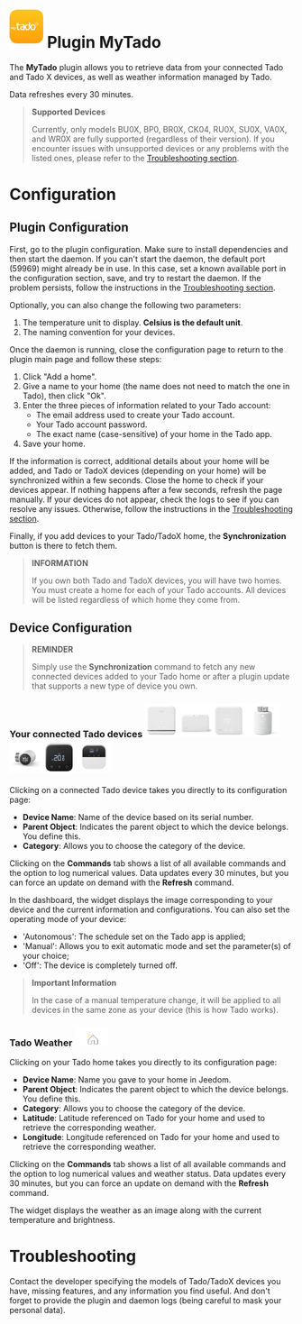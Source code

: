 # <img src="../images/MyTado_icon.png" width="60"/> Plugin MyTado

The **MyTado** plugin allows you to retrieve data from your connected Tado and Tado X devices, as well as weather information managed by Tado.

Data refreshes every 30 minutes.

>**Supported Devices**
>
>Currently, only models BU0X, BP0, BR0X, CK04, RU0X, SU0X, VA0X, and WR0X are fully supported (regardless of their version).
>If you encounter issues with unsupported devices or any problems with the listed ones, please refer to the [Troubleshooting section](#Troubleshooting).

# Configuration

## Plugin Configuration

First, go to the plugin configuration.
Make sure to install dependencies and then start the daemon.
If you can't start the daemon, the default port (59969) might already be in use.
In this case, set a known available port in the configuration section, save, and try to restart the daemon.
If the problem persists, follow the instructions in the [Troubleshooting section](#Troubleshooting).

Optionally, you can also change the following two parameters:
1. The temperature unit to display. **Celsius is the default unit**.
2. The naming convention for your devices.

Once the daemon is running, close the configuration page to return to the plugin main page and follow these steps:
1. Click "Add a home".
2. Give a name to your home (the name does not need to match the one in Tado), then click "Ok".
3. Enter the three pieces of information related to your Tado account:
    - The email address used to create your Tado account.
    - Your Tado account password.
    - The exact name (case-sensitive) of your home in the Tado app.
4. Save your home.

If the information is correct, additional details about your home will be added, and Tado or TadoX devices (depending on your home) will be synchronized within a few seconds.
Close the home to check if your devices appear.
If nothing happens after a few seconds, refresh the page manually.
If your devices do not appear, check the logs to see if you can resolve any issues.
Otherwise, follow the instructions in the [Troubleshooting section](#Troubleshooting).

Finally, if you add devices to your Tado/TadoX home, the **Synchronization** button is there to fetch them.

>**INFORMATION**
>
>If you own both Tado and TadoX devices, you will have two homes. You must create a home for each of your Tado accounts.
>All devices will be listed regardless of which home they come from.

## Device Configuration

>**REMINDER**
>
>Simply use the **Synchronization** command to fetch any new connected devices added to your Tado home or after a plugin update that supports a new type of device you own.

### Your connected Tado devices <img src="../images/WR0X.png" width="60"/><img src="../images/BU0X.png" width="60"/><img src="../images/RU0X.png" width="60"/><img src="../images/VA0X.png" width="60"/><img src="../images/VA04.png" width="60"/><img src="../images/RU04.png" width="60"/><img src="../images/CK04.png" width="60"/>

Clicking on a connected Tado device takes you directly to its configuration page:

- **Device Name**: Name of the device based on its serial number.
- **Parent Object**: Indicates the parent object to which the device belongs. You define this.
- **Category**: Allows you to choose the category of the device.

Clicking on the **Commands** tab shows a list of all available commands and the option to log numerical values.
Data updates every 30 minutes, but you can force an update on demand with the **Refresh** command.

In the dashboard, the widget displays the image corresponding to your device and the current information and configurations.
You can also set the operating mode of your device:
- 'Autonomous': The schedule set on the Tado app is applied;
- 'Manual': Allows you to exit automatic mode and set the parameter(s) of your choice;
- 'Off': The device is completely turned off.

>**Important Information**
>
>In the case of a manual temperature change, it will be applied to all devices in the same zone as your device (this is how Tado works).

### Tado Weather <img src="../images/WeatherEq.svg" width="60"/>

Clicking on your Tado home takes you directly to its configuration page:

- **Device Name**: Name you gave to your home in Jeedom.
- **Parent Object**: Indicates the parent object to which the device belongs. You define this.
- **Category**: Allows you to choose the category of the device.
- **Latitude**: Latitude referenced on Tado for your home and used to retrieve the corresponding weather.
- **Longitude**: Longitude referenced on Tado for your home and used to retrieve the corresponding weather.

Clicking on the **Commands** tab shows a list of all available commands and the option to log numerical values and weather status.
Data updates every 30 minutes, but you can force an update on demand with the **Refresh** command.

The widget displays the weather as an image along with the current temperature and brightness.

# Troubleshooting

Contact the developer specifying the models of Tado/TadoX devices you have, missing features, and any information you find useful.
And don't forget to provide the plugin and daemon logs (being careful to mask your personal data).